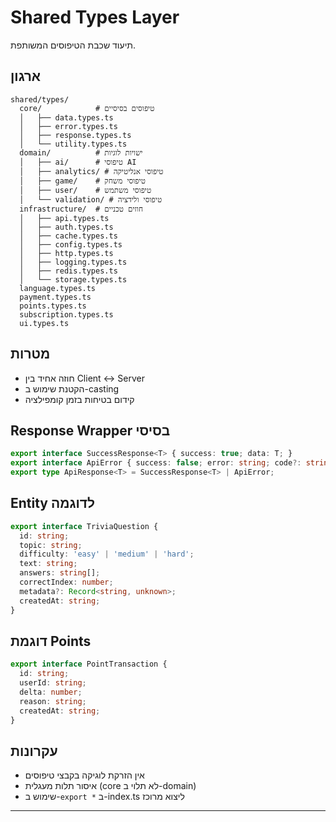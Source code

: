# Shared Types Layer

תיעוד שכבת הטיפוסים המשותפת.

## ארגון
```
shared/types/
  core/            # טיפוסים בסיסיים
  │   ├── data.types.ts
  │   ├── error.types.ts
  │   ├── response.types.ts
  │   └── utility.types.ts
  domain/          # ישויות לוגיות
  │   ├── ai/      # טיפוסי AI
  │   ├── analytics/ # טיפוסי אנליטיקה
  │   ├── game/    # טיפוסי משחק
  │   ├── user/    # טיפוסי משתמש
  │   └── validation/ # טיפוסי ולידציה
  infrastructure/  # חוזים טכניים
  │   ├── api.types.ts
  │   ├── auth.types.ts
  │   ├── cache.types.ts
  │   ├── config.types.ts
  │   ├── http.types.ts
  │   ├── logging.types.ts
  │   ├── redis.types.ts
  │   └── storage.types.ts
  language.types.ts
  payment.types.ts
  points.types.ts
  subscription.types.ts
  ui.types.ts
```

## מטרות
- חוזה אחיד בין Client ↔ Server
- הקטנת שימוש ב-casting
- קידום בטיחות בזמן קומפילציה

## Response Wrapper בסיסי
```typescript
export interface SuccessResponse<T> { success: true; data: T; }
export interface ApiError { success: false; error: string; code?: string; }
export type ApiResponse<T> = SuccessResponse<T> | ApiError;
```

## Entity לדוגמה
```typescript
export interface TriviaQuestion {
  id: string;
  topic: string;
  difficulty: 'easy' | 'medium' | 'hard';
  text: string;
  answers: string[];
  correctIndex: number;
  metadata?: Record<string, unknown>;
  createdAt: string;
}
```

## דוגמת Points
```typescript
export interface PointTransaction {
  id: string;
  userId: string;
  delta: number;
  reason: string;
  createdAt: string;
}
```

## עקרונות
- אין הזרקת לוגיקה בקבצי טיפוסים
- איסור תלות מעגלית (core לא תלוי ב-domain)
- שימוש ב-`export *` ב-index.ts ליצוא מרוכז

---
 
